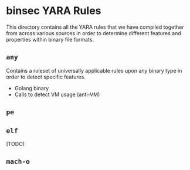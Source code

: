# binsec YARA Rules

This directory contains all the YARA rules that we have compiled together from across various sources in order to determine different features and properties within binary file formats.

## `any`

Contains a ruleset of universally applicable rules upon any binary type in order to detect specific features.

* Golang binary
* Calls to detect VM usage (anti-VM)

## `pe`

## `elf`

(TODO)

## `mach-o`


